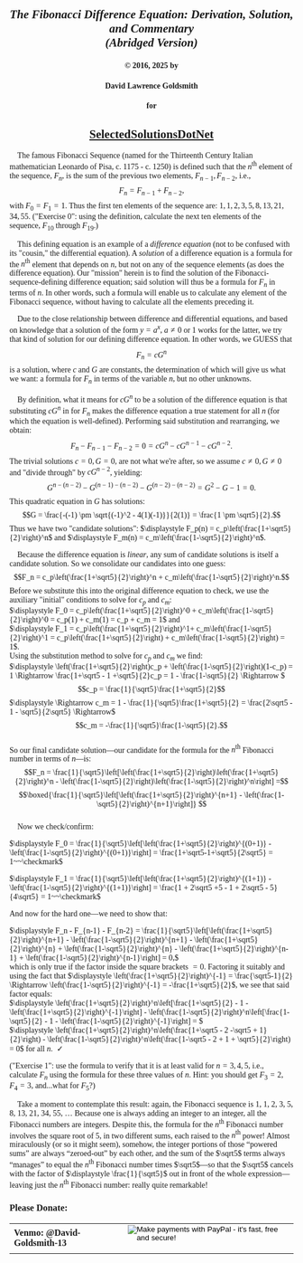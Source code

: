 <style>
body {font-family: Palatino}
</style>
## <center><i>The Fibonacci Difference Equation: Derivation, Solution, and Commentary<br> (Abridged Version)</i>
#### <center>&copy; 2016, 2025 by 
#### <center>David Lawrence Goldsmith
#### <center>for
## <center>[SelectedSolutionsDotNet](https://olydlg.github.io/selectedsolutionsdotnet/)

$~~~~$The famous Fibonacci Sequence (named for the Thirteenth Century Italian mathematician Leonardo of Pisa, c. 1175 - c. 1250) is defined such that the $n^{\text{th}}$ element of the sequence, $F_n$, is the sum of the previous two elements, $F_{n-1}, F_{n-2}$, i.e., $$F_n = F_{n-1} + F_{n-2},$$with $F_0 = F_1 =1$. Thus the first ten elements of the sequence are: $1, 1, 2, 3, 5, 8, 13, 21, 34, 55$.  ("Exercise 0": using the definition, calculate the next ten elements of the sequence, $F_{10}$ through $F_{19}$.)

$~~~~$This defining equation is an example of a <i>difference equation</i> (not to be confused with its "cousin," the differential equation). A <i>solution</i> of a difference equation is a formula for the $n^{\text{th}}$ element that depends on $n$, but not on any of the sequence elements (as does the difference equation).  Our "mission" herein is to find the solution of the Fibonacci-sequence-defining difference equation; said solution will thus be a formula for $F_n$ in terms of $n$. In other words, such a formula will enable us to calculate any element of the Fibonacci sequence, without having to calculate all the elements preceding it.

$~~~~$Due to the close relationship between difference and differential equations, and based on knowledge that a solution of the form $y = a^x,~a \ne 0$ or $1$ works for the latter, we try that kind of solution for our defining difference equation.   In other words, we GUESS that $$F_n = cG^n$$ is a solution, where $c$ and $G$ are constants, the determination of which will give us what we want: a formula for $F_n$ in terms of the variable $n$, but no other unknowns.   

$~~~~$By definition, what it means for $cG^n$ to be a solution of the difference equation is that substituting $cG^n$ in for $F_n$ makes the difference equation a true statement for all $n$ (for which the equation is well-defined). Performing said substitution and rearranging, we obtain:$$F_n - F_{n-1} - F_{n-2} = 0 = cG^n - cG^{n-1} - cG^{n-2}.$$ The trivial solutions  $c=0,G=0,$ are not what we're after, so we assume $c \ne 0, G \ne 0$ and "divide through" by $cG^{n-2}$, yielding:$$G^{n-(n-2)} - G^{(n-1)-(n-2)} - G^{(n-2)-(n-2)} = G^2 - G - 1 = 0.$$This quadratic equation in $G$ has solutions:$$G = \frac{-(-1) \pm \sqrt{(-1)^2 - 4(1)(-1)}}{2(1)} = \frac{1 \pm \sqrt5}{2}.$$Thus we have two "candidate solutions": $\displaystyle F_p(n) = c_p\left(\frac{1+\sqrt5}{2}\right)^n$ and $\displaystyle F_m(n) = c_m\left(\frac{1-\sqrt5}{2}\right)^n$.

$~~~~$Because the difference equation is <i>linear</i>, any sum of candidate solutions is itself a candidate solution. So we consolidate our candidates into one guess:$$F_n = c_p\left(\frac{1+\sqrt5}{2}\right)^n + c_m\left(\frac{1-\sqrt5}{2}\right)^n.$$Before we substitute this into the original difference equation to check, we use the auxiliary "initial" conditions to solve for $c_p$ and $c_m$: <br>
  $\displaystyle F_0 = c_p\left(\frac{1+\sqrt5}{2}\right)^0 + c_m\left(\frac{1-\sqrt5}{2}\right)^0 =  c_p(1) + c_m(1) = c_p + c_m = 1$ and<br>
  $\displaystyle F_1 = c_p\left(\frac{1+\sqrt5}{2}\right)^1+ c_m\left(\frac{1-\sqrt5}{2}\right)^1 = c_p\left(\frac{1+\sqrt5}{2}\right) + c_m\left(\frac{1-\sqrt5}{2}\right) = 1$.<br>
Using the substitution method to solve for $c_p$ and $c_m$ we find:<br>
$\displaystyle \left(\frac{1+\sqrt5}{2}\right)c_p + \left(\frac{1-\sqrt5}{2}\right)(1-c_p) = 1 \Rightarrow \frac{1+\sqrt5 - 1 +\sqrt5}{2}c_p = 1 - \frac{1-\sqrt5}{2} \Rightarrow $ $$c_p = \frac{1}{\sqrt5}\frac{1+\sqrt5}{2}$$ $\displaystyle \Rightarrow c_m = 1 - \frac{1}{\sqrt5}\frac{1+\sqrt5}{2} = \frac{2\sqrt5 - 1 - \sqrt5}{2\sqrt5} \Rightarrow$
$$c_m = -\frac{1}{\sqrt5}\frac{1-\sqrt5}{2}.$$<br>
So our final candidate solution&mdash;our candidate for the formula for the $n^{\text{th}}$ Fibonacci number in terms of $n$&mdash;is:
$$F_n = \frac{1}{\sqrt5}\left[\left(\frac{1+\sqrt5}{2}\right)\left(\frac{1+\sqrt5}{2}\right)^n - \left(\frac{1-\sqrt5}{2}\right)\left(\frac{1-\sqrt5}{2}\right)^n\right] =$$
$$\boxed{\frac{1}{\sqrt5}\left[\left(\frac{1+\sqrt5}{2}\right)^{n+1} - \left(\frac{1-\sqrt5}{2}\right)^{n+1}\right]}
$$<br>
$~~~~$Now we check/confirm:

$\displaystyle F_0 = \frac{1}{\sqrt5}\left[\left(\frac{1+\sqrt5}{2}\right)^{(0+1)} - \left(\frac{1-\sqrt5}{2}\right)^{(0+1)}\right] = \frac{1+\sqrt5-1+\sqrt5}{2\sqrt5} = 1~~\checkmark$<br>

$\displaystyle F_1 = \frac{1}{\sqrt5}\left[\left(\frac{1+\sqrt5}{2}\right)^{(1+1)} - \left(\frac{1-\sqrt5}{2}\right)^{(1+1)}\right] = \frac{1 + 2\sqrt5 +5 - 1 + 2\sqrt5 - 5}{4\sqrt5} = 1~~\checkmark$<br>

And now for the hard one&mdash;we need to show that:<br>

$\displaystyle F_n - F_{n-1} - F_{n-2} = \frac{1}{\sqrt5}\left[\left(\frac{1+\sqrt5}{2}\right)^{n+1} - \left(\frac{1-\sqrt5}{2}\right)^{n+1} - \left(\frac{1+\sqrt5}{2}\right)^{n} + \left(\frac{1-\sqrt5}{2}\right)^{n} - \left(\frac{1+\sqrt5}{2}\right)^{n-1} + \left(\frac{1-\sqrt5}{2}\right)^{n-1}\right] = 0,$<br>which is only true if the factor inside the square brackets $=0$. Factoring it suitably and using the fact that $\displaystyle \left(\frac{1+\sqrt5}{2}\right)^{-1} = \frac{\sqrt5-1}{2} \Rightarrow \left(\frac{1-\sqrt5}{2}\right)^{-1} = -\frac{1+\sqrt5}{2}$, we see that said factor equals:<br>
$\displaystyle \left(\frac{1+\sqrt5}{2}\right)^n\left[\frac{1+\sqrt5}{2} - 1 - \left(\frac{1+\sqrt5}{2}\right)^{-1}\right] - \left(\frac{1-\sqrt5}{2}\right)^n\left[\frac{1-\sqrt5}{2} - 1 - \left(\frac{1-\sqrt5}{2}\right)^{-1}\right] = $<br>
$\displaystyle \left(\frac{1+\sqrt5}{2}\right)^n\left(\frac{1+\sqrt5 - 2 -\sqrt5 + 1}{2}\right) - \left(\frac{1-\sqrt5}{2}\right)^n\left(\frac{1-\sqrt5 - 2 + 1 + \sqrt5}{2}\right) = 0$ for all $n.~~\checkmark$

("Exercise 1": use the formula to verify that it is at least valid for $n=3, 4, 5$, i.e., calculate $F_n$ using the formula for these three values of $n$. Hint: you should get $F_3 = 2$, $F_4 = 3$, and...what for $F_5$?)

$~~~~$Take a moment to contemplate this result: again, the Fibonacci sequence is 1, 1, 2, 3, 5, 8, 13, 21, 34, 55, … Because one is always adding an integer to an integer, all the Fibonacci numbers are integers. Despite this, the formula for the $n^{\text{th}}$ Fibonacci number involves the square root of 5, in two different sums, each raised to the $n^{\text{th}}$ power! Almost miraculously (or so it might seem), somehow, the integer portions of those “powered sums” are always “zeroed-out” by each other, and the sum of the $\sqrt5$ terms always “manages” to equal the $n^{\text{th}}$ Fibonacci number times $\sqrt5$&mdash;so that the $\sqrt5$ cancels with the factor of $\displaystyle \frac{1}{\sqrt5}$ out in front of the whole expression&mdash;leaving just the $n^{\text{th}}$ Fibonacci number: really quite remarkable!

### Please Donate:
<table>
  <tr style="border: none; background: transparent;">
    <td style="border: none;">
      <b>Venmo: @David-Goldsmith-13</b>
    </td>
    <td style="border: none;">
      <form action="https://www.paypal.com/cgi-bin/webscr"
            method="post"><input name="cmd"
            value="_xclick" type="hidden"> <input name="business"
            value="dgoldsmith_89@alumni.brown.edu" type="hidden"> <input
            name="item_name" value="SelectedSolutions Donation"
            type="hidden"> <input name="cn" value="Special Instructions
            (optional" type="hidden"> <input
            src="https://www.paypal.com/images/x-click-but04.gif"
            name="submit" alt="Make payments with PayPal - it's fast,
            free and secure!" align="middle" border="0" type="image"></form>
    </td>
  </tr>
</table>
